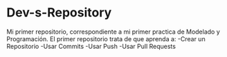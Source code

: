 # Dev-s-Repository
Mi primer repositorio, correspondiente a mi primer practica de Modelado y Programación.
El primer repositorio trata de que aprenda a:
-Crear un Repositorio
-Usar Commits
-Usar Push
-Usar Pull Requests 

